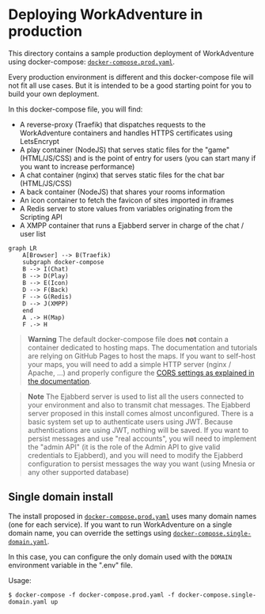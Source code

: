 # Deploying WorkAdventure in production

This directory contains a sample production deployment of WorkAdventure using docker-compose: [`docker-compose.prod.yaml`](docker-compose.prod.yaml).

Every production environment is different and this docker-compose file will not
fit all use cases. But it is intended to be a good starting point for you
to build your own deployment.

In this docker-compose file, you will find:

- A reverse-proxy (Traefik) that dispatches requests to the WorkAdventure containers and handles HTTPS certificates using LetsEncrypt
- A play container (NodeJS) that serves static files for the "game" (HTML/JS/CSS) and is the point of entry for users (you can start many if you want to increase performance)
- A chat container (nginx) that serves static files for the chat bar (HTML/JS/CSS)
- A back container (NodeJS) that shares your rooms information
- An icon container to fetch the favicon of sites imported in iframes
- A Redis server to store values from variables originating from the Scripting API
- A XMPP container that runs a Ejabberd server in charge of the chat / user list

```mermaid
graph LR
    A[Browser] --> B(Traefik)
    subgraph docker-compose
    B --> I(Chat)
    B --> D(Play)
    B --> E(Icon)
    D --> F(Back)
    F --> G(Redis)
    D --> J(XMPP)
    end
    A .-> H(Map)
    F .-> H
```

> **Warning**
> The default docker-compose file does **not** contain a container dedicated to hosting maps. The documentation and
tutorials are relying on GitHub Pages to host the maps. If you want to self-host your maps, you will need to add a simple
HTTP server (nginx / Apache, ...) and properly configure the [CORS settings as explained in the documentation](../../docs/maps/hosting.md).

> **Note**
> The Ejabberd server is used to list all the users connected to your environment and also
> to transmit chat messages. The Ejabberd server proposed in this install comes almost
> unconfigured. There is a basic system set up to authenticate users using JWT. Because
> authentications are using JWT, nothing will be saved.
> If you want to persist messages and use "real accounts", you will need to implement the
> "admin API" (it is the role of the Admin API to give valid credentials to Ejabberd),
> and you will need to modify the Ejabberd configuration to persist messages the way you want
> (using Mnesia or any other supported database)

## Single domain install

The install proposed in [`docker-compose.prod.yaml`](docker-compose.prod.yaml) uses many domain names (one for each service).
If you want to run WorkAdventure on a single domain name, you can override the settings using [`docker-compose.single-domain.yaml`](docker-compose.single-domain.yaml).

In this case, you can configure the only domain used with the `DOMAIN` environment variable in the ".env" file.

Usage:

```console
$ docker-compose -f docker-compose.prod.yaml -f docker-compose.single-domain.yaml up
```
